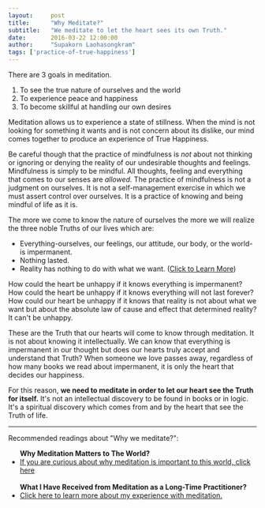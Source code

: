 ```yaml
---
layout:     post
title:      "Why Meditate?"
subtitle:   "We meditate to let the heart sees its own Truth."
date:       2016-03-22 12:00:00
author:     "Supakorn Laohasongkram"
tags: ['practice-of-true-happiness']
---
```

There are 3 goals in meditation.

<ol>
	<li>
		To see the true nature of ourselves and the world
	</li>
	<li>
		To experience peace and happiness
	</li>
	<li>
		To become skillful at handling our own desires
	</li>
</ol>

<p>Meditation allows us to experience a state of stillness. When the mind is not looking for something it wants and is not concern about its dislike, our mind comes together to produce an experience of True Happiness.</p>

<p>Be careful though that the practice of mindfulness is <em>not</em> about not thinking or ignoring or denying the reality of our undesirable thoughts and feelings. Mindfulness is simply to be mindful. All thoughts, feeling and everything that comes to our senses are <em>allowed.</em> The practice of mindfulness is not a judgment on ourselves. It is not a self-management exercise in which we must assert control over ourselves. It is a practice of knowing and being mindful of life as it is.</p>

<p>The more we come to know the nature of ourselves the more we will realize the three noble Truths of our lives which are:</p>

<ul>
<li>Everything-ourselves, our feelings, our attitude, our body, or the world-is impermanent.</li>

<li>Nothing lasted.</li>

<li>Reality has nothing to do with what we want. (<a href="/2016/01/07/no-room-for-desire-in-life/">Click to Learn More</a>)</li>
</ul>

<p>How could the heart be unhappy if it knows everything is impermanent? How could the heart be unhappy if it knows everything will not last forever? How could our heart be unhappy if it knows that reality is not about what we want but about the absolute law of cause and effect that determined reality? It can't be unhappy.</p>

<p>These are the Truth that our hearts will come to know through meditation. It is not about knowing it intellectually. We can know that everything is impermanent in our thought but does our hearts truly accept and understand that Truth? When someone we love passes away, regardless of how many books we read about impermanent, it is only the heart that decides our happiness.</p>

<p>For this reason, <strong>we need to meditate in order to let our heart see the Truth for itself.</strong> It's not an intellectual discovery to be found in books or in logic. It's a spiritual discovery which comes from and by the heart that see the Truth of life.</p>
<hr class='short'>

Recommended readings about "Why we meditate?":
<ul>
<strong>Why Meditation Matters to The World?</strong>
<li><a href="/principles_of_happiness/why_true_happiness/">If you are curious about why meditation is important to this world, click here</a></li><br>
<strong>What I Have Received from Meditation as a Long-Time Practitioner?</strong>
<li><a href="/2016/04/02/my-experience-with-meditation/">Click here to learn more about my experience with meditation.</a></li>
</ul>